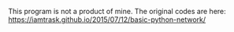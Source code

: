 This program is not a product of mine.
The original codes are here: https://iamtrask.github.io/2015/07/12/basic-python-network/
